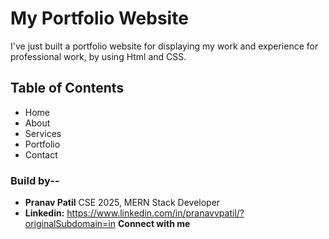 # My Portfolio Website

I've just built a portfolio website for displaying my work and experience for professional work, by using Html and CSS.

## Table of Contents

- Home 
- About
- Services
- Portfolio
- Contact

### Build by--

- **Pranav Patil** CSE 2025, MERN Stack Developer
- **Linkedin:** https://www.linkedin.com/in/pranavvpatil/?originalSubdomain=in  **Connect with me**


